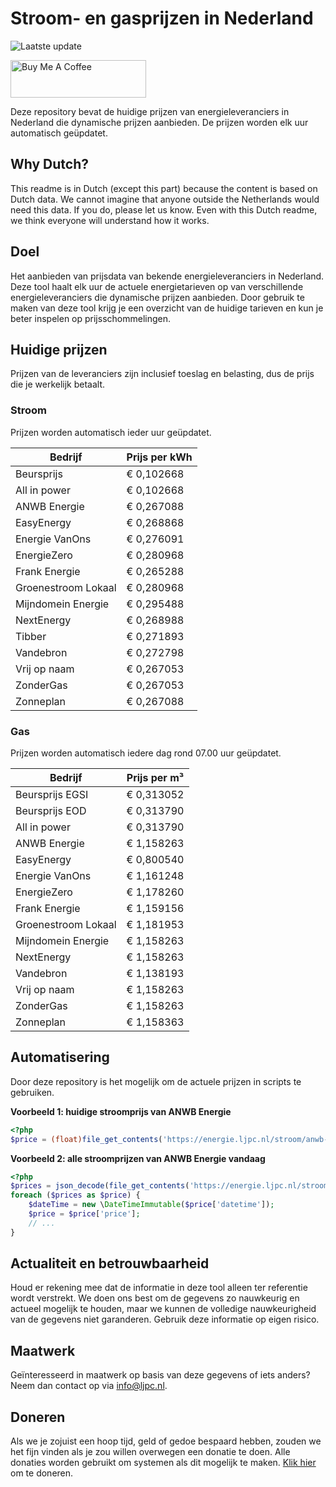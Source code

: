 # Stroom- en gasprijzen in Nederland

![Laatste update](https://img.shields.io/badge/laatste%20update-2025--10--14%2012%3A00%20CET-brightgreen)

<a href="https://www.buymeacoffee.com/Lars-" target="_blank"><img src="https://cdn.buymeacoffee.com/buttons/v2/default-orange.png" alt="Buy Me A Coffee" height="60" style="height: 60px !important;width: 217px !important;" ></a>

Deze repository bevat de huidige prijzen van energieleveranciers in Nederland die dynamische prijzen aanbieden. De prijzen worden elk uur automatisch geüpdatet.

## Why Dutch?

This readme is in Dutch (except this part) because the content is based on Dutch data. We cannot imagine that anyone outside the Netherlands would need this data. If you do, please let us know. Even with this Dutch readme, we think
everyone will understand how it works.

## Doel

Het aanbieden van prijsdata van bekende energieleveranciers in Nederland. Deze tool haalt elk uur de actuele energietarieven op van verschillende energieleveranciers die dynamische prijzen aanbieden. Door gebruik te maken van deze tool
krijg je een overzicht van de huidige tarieven en kun je beter inspelen op prijsschommelingen.

## Huidige prijzen

Prijzen van de leveranciers zijn inclusief toeslag en belasting, dus de prijs die je werkelijk betaalt.

### Stroom

Prijzen worden automatisch ieder uur geüpdatet.

 Bedrijf | Prijs per kWh 
---------|---------------
Beursprijs | € 0,102668
All in power | € 0,102668
ANWB Energie | € 0,267088
EasyEnergy | € 0,268868
Energie VanOns | € 0,276091
EnergieZero | € 0,280968
Frank Energie | € 0,265288
Groenestroom Lokaal | € 0,280968
Mijndomein Energie | € 0,295488
NextEnergy | € 0,268988
Tibber | € 0,271893
Vandebron | € 0,272798
Vrij op naam | € 0,267053
ZonderGas | € 0,267053
Zonneplan | € 0,267088


### Gas

Prijzen worden automatisch iedere dag rond 07.00 uur geüpdatet.

 Bedrijf | Prijs per m³ 
---------|--------------
Beursprijs EGSI | € 0,313052
Beursprijs EOD | € 0,313790
All in power | € 0,313790
ANWB Energie | € 1,158263
EasyEnergy | € 0,800540
Energie VanOns | € 1,161248
EnergieZero | € 1,178260
Frank Energie | € 1,159156
Groenestroom Lokaal | € 1,181953
Mijndomein Energie | € 1,158263
NextEnergy | € 1,158263
Vandebron | € 1,138193
Vrij op naam | € 1,158263
ZonderGas | € 1,158263
Zonneplan | € 1,158363


## Automatisering

Door deze repository is het mogelijk om de actuele prijzen in scripts te gebruiken.

**Voorbeeld 1: huidige stroomprijs van ANWB Energie**

```php
<?php
$price = (float)file_get_contents('https://energie.ljpc.nl/stroom/anwb-energie-nu.txt');

```

**Voorbeeld 2: alle stroomprijzen van ANWB Energie vandaag**

```php
<?php
$prices = json_decode(file_get_contents('https://energie.ljpc.nl/stroom/all-in-power-vandaag.json'),true);
foreach ($prices as $price) {
    $dateTime = new \DateTimeImmutable($price['datetime']);
    $price = $price['price'];
    // ...
}
```

## Actualiteit en betrouwbaarheid

Houd er rekening mee dat de informatie in deze tool alleen ter referentie wordt verstrekt. We doen ons best om de gegevens zo nauwkeurig en actueel mogelijk te houden, maar we kunnen de volledige nauwkeurigheid van de gegevens niet
garanderen. Gebruik deze informatie op eigen risico.

## Maatwerk

Geïnteresseerd in maatwerk op basis van deze gegevens of iets anders? Neem dan contact op
via [info@ljpc.nl](mailto:info@ljpc.nl?subject=Energie%20prijzen).

## Doneren

Als we je zojuist een hoop tijd, geld of gedoe bespaard hebben, zouden we het fijn vinden als je zou willen overwegen een
donatie te doen. Alle donaties worden gebruikt om systemen als dit mogelijk te
maken. [Klik hier](https://www.buymeacoffee.com/Lars-) om te doneren.
